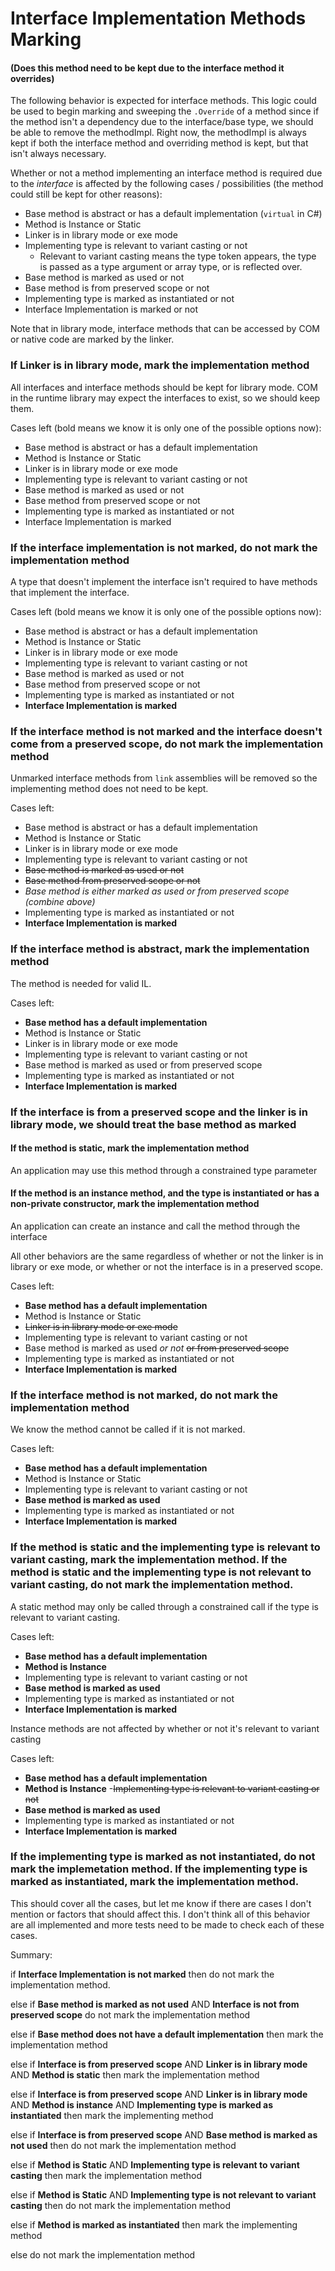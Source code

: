 # Interface Implementation Methods Marking
#### (Does this method need to be kept due to the interface method it overrides)

The following behavior is expected for interface methods. This logic could be used to begin marking and sweeping the `.Override` of a method since if the method isn't a dependency due to the interface/base type, we should be able to remove the methodImpl. Right now, the methodImpl is always kept if both the interface method and overriding method is kept, but that isn't always necessary.

Whether or not a method implementing an interface method is required due to the _interface_ is affected by the following cases / possibilities (the method could still be kept for other reasons):
- Base method is abstract or has a default implementation (`virtual` in C#)
- Method is Instance or Static
- Linker is in library mode or exe mode
- Implementing type is relevant to variant casting or not
  - Relevant to variant casting means the type token appears, the type is passed as a type argument or array type, or is reflected over.
- Base method is marked as used or not
- Base method is from preserved scope or not
- Implementing type is marked as instantiated or not
- Interface Implementation is marked or not

Note that in library mode, interface methods that can be accessed by COM or native code are marked by the linker.

### If Linker is in library mode, mark the implementation method
All interfaces and interface methods should be kept for library mode. COM in the runtime library may expect the interfaces to exist, so we should keep them.

Cases left (bold means we know it is only one of the possible options now):
- Base method is abstract or has a default implementation
- Method is Instance or Static
- Linker is in library mode or exe mode
- Implementing type is relevant to variant casting or not
- Base method is marked as used or not
- Base method from preserved scope or not
- Implementing type is marked as instantiated or not
- Interface Implementation is marked

### If the interface implementation is not marked, do not mark the implementation method
A type that doesn't implement the interface isn't required to have methods that implement the interface.

Cases left (bold means we know it is only one of the possible options now):
- Base method is abstract or has a default implementation
- Method is Instance or Static
- Linker is in library mode or exe mode
- Implementing type is relevant to variant casting or not
- Base method is marked as used or not
- Base method from preserved scope or not
- Implementing type is marked as instantiated or not
- __Interface Implementation is marked__

### If the interface method is not marked and the interface doesn't come from a preserved scope, do not mark the implementation method
Unmarked interface methods from `link` assemblies will be removed so the implementing method does not need to be kept.

Cases left:
- Base method is abstract or has a default implementation
- Method is Instance or Static
- Linker is in library mode or exe mode
- Implementing type is relevant to variant casting or not
- ~~Base method is marked as used or not~~
- ~~Base method from preserved scope or not~~
- _Base method is either marked as used or from preserved scope (combine above)_
- Implementing type is marked as instantiated or not
- __Interface Implementation is marked__

### If the interface method is abstract, mark the implementation method
The method is needed for valid IL.

Cases left:
- __Base method has a default implementation__
- Method is Instance or Static
- Linker is in library mode or exe mode
- Implementing type is relevant to variant casting or not
- Base method is marked as used or from preserved scope
- Implementing type is marked as instantiated or not
- __Interface Implementation is marked__

### If the interface is from a preserved scope and the linker is in library mode, we should treat the base method as marked
#### If the method is static, mark the implementation method
An application may use this method through a constrained type parameter
#### If the method is an instance method, and the type is instantiated or has a non-private constructor, mark the implementation method
An application can create an instance and call the method through the interface

All other behaviors are the same regardless of whether or not the linker is in library or exe mode, or whether or not the interface is in a preserved scope.

Cases left:
- __Base method has a default implementation__
- Method is Instance or Static
- ~~Linker is in library mode or exe mode~~
- Implementing type is relevant to variant casting or not
- Base method is marked as used _or not_ ~~or from preserved scope~~
- Implementing type is marked as instantiated or not
- __Interface Implementation is marked__

### If the interface method is not marked, do not mark the implementation method
We know the method cannot be called if it is not marked.

Cases left:
- __Base method has a default implementation__
- Method is Instance or Static
- Implementing type is relevant to variant casting or not
- __Base method is marked as used__
- Implementing type is marked as instantiated or not
- __Interface Implementation is marked__

### If the method is static and the implementing type is relevant to variant casting, mark the implementation method. If the method is static and the implementing type is not relevant to variant casting, do not mark the implementation method.
A static method may only be called through a constrained call if the type is relevant to variant casting.

Cases left:
- __Base method has a default implementation__
- __Method is Instance__
- Implementing type is relevant to variant casting or not
- __Base method is marked as used__
- Implementing type is marked as instantiated or not
- __Interface Implementation is marked__

Instance methods are not affected by whether or not it's relevant to variant casting

Cases left:
- __Base method has a default implementation__
- __Method is Instance__
-~~Implementing type is relevant to variant casting or not~~
- __Base method is marked as used__
- Implementing type is marked as instantiated or not
- __Interface Implementation is marked__


### If the implementing type is marked as not instantiated, do not mark the implemetation method. If the implementing type is marked as instantiated, mark the implementation method.

This should cover all the cases, but let me know if there are cases I don't mention or factors that should affect this. I don't think all of this behavior are all implemented and more tests need to be made to check each of these cases.

Summary:

if __Interface Implementation is not marked__ then do not mark the implementation method.

else if __Base method is marked as not used__ AND __Interface is not from preserved scope__ do not mark the implementation method

else if __Base method does not have a default implementation__ then mark the implementation method

else if __Interface is from preserved scope__ AND __Linker is in library mode__ AND __Method is static__ then mark the implementation method

else if __Interface is from preserved scope__ AND __Linker is in library mode__ AND __Method is instance__ AND __Implementing type is marked as instantiated__ then mark the implementing method

else if __Interface is from preserved scope__ AND __Base method is marked as not used__ then do not mark the implementation method

else if __Method is Static__ AND __Implementing type is relevant to variant casting__ then mark the implementation method

else if __Method is Static__ AND __Implementing type is not relevant to variant casting__ then do not mark the implementation method

else if __Method is marked as instantiated__ then mark the implementing method

else do not mark the implementation method
